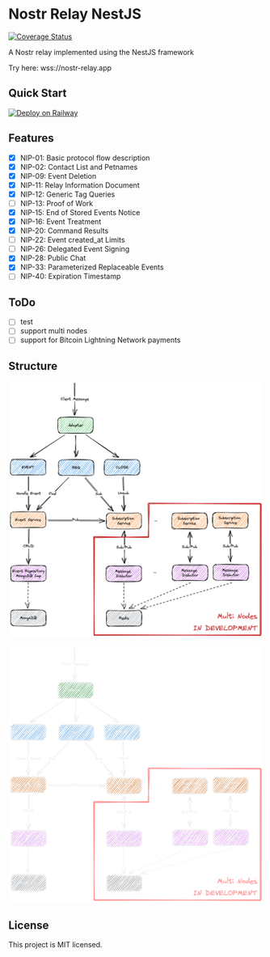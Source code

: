 # Nostr Relay NestJS

[![Coverage Status](https://coveralls.io/repos/github/CodyTseng/nostr-relay-nestjs/badge.svg)](https://coveralls.io/github/CodyTseng/nostr-relay-nestjs)

A Nostr relay implemented using the NestJS framework

Try here: wss://nostr-relay.app

## Quick Start

[![Deploy on Railway](https://railway.app/button.svg)](https://railway.app/template/ooFSnW?referralCode=WYIfFr)

## Features

- [x] NIP-01: Basic protocol flow description
- [x] NIP-02: Contact List and Petnames
- [x] NIP-09: Event Deletion
- [x] NIP-11: Relay Information Document
- [x] NIP-12: Generic Tag Queries
- [ ] NIP-13: Proof of Work
- [x] NIP-15: End of Stored Events Notice
- [x] NIP-16: Event Treatment
- [x] NIP-20: Command Results
- [ ] NIP-22: Event created_at Limits
- [ ] NIP-26: Delegated Event Signing
- [x] NIP-28: Public Chat
- [x] NIP-33: Parameterized Replaceable Events
- [ ] NIP-40: Expiration Timestamp

## ToDo

- [ ] test
- [ ] support multi nodes
- [ ] support for Bitcoin Lightning Network payments

## Structure

![structure light](https://github.com/CodyTseng/resources/raw/master/nostr-relay-nestjs/img/structure-light.png#gh-light-mode-only)

![structure dark](https://github.com/CodyTseng/resources/raw/master/nostr-relay-nestjs/img/structure-dark.png#gh-dark-mode-only)

## License

This project is MIT licensed.
